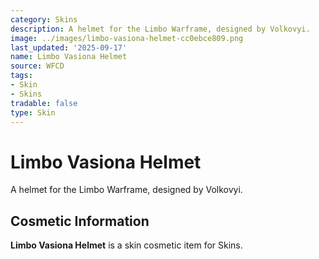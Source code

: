 ```yaml
---
category: Skins
description: A helmet for the Limbo Warframe, designed by Volkovyi.
image: ../images/limbo-vasiona-helmet-cc0ebce809.png
last_updated: '2025-09-17'
name: Limbo Vasiona Helmet
source: WFCD
tags:
- Skin
- Skins
tradable: false
type: Skin
---
```


# Limbo Vasiona Helmet

A helmet for the Limbo Warframe, designed by Volkovyi.

## Cosmetic Information

**Limbo Vasiona Helmet** is a skin cosmetic item for Skins.

